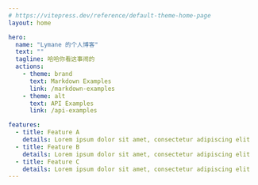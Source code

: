 ```yaml
---
# https://vitepress.dev/reference/default-theme-home-page
layout: home

hero:
  name: "Lymane 的个人博客"
  text: ""
  tagline: 哈哈你看这事闹的
  actions:
    - theme: brand
      text: Markdown Examples
      link: /markdown-examples
    - theme: alt
      text: API Examples
      link: /api-examples

features:
  - title: Feature A
    details: Lorem ipsum dolor sit amet, consectetur adipiscing elit
  - title: Feature B
    details: Lorem ipsum dolor sit amet, consectetur adipiscing elit
  - title: Feature C
    details: Lorem ipsum dolor sit amet, consectetur adipiscing elit
---
```

